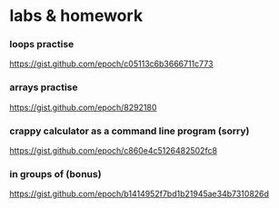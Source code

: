 # labs & homework

### loops practise

https://gist.github.com/epoch/c05113c6b3666711c773

### arrays practise

https://gist.github.com/epoch/8292180

### crappy calculator as a command line program (sorry)

https://gist.github.com/epoch/c860e4c5126482502fc8

### in groups of (bonus)

https://gist.github.com/epoch/b1414952f7bd1b21945ae34b7310826d